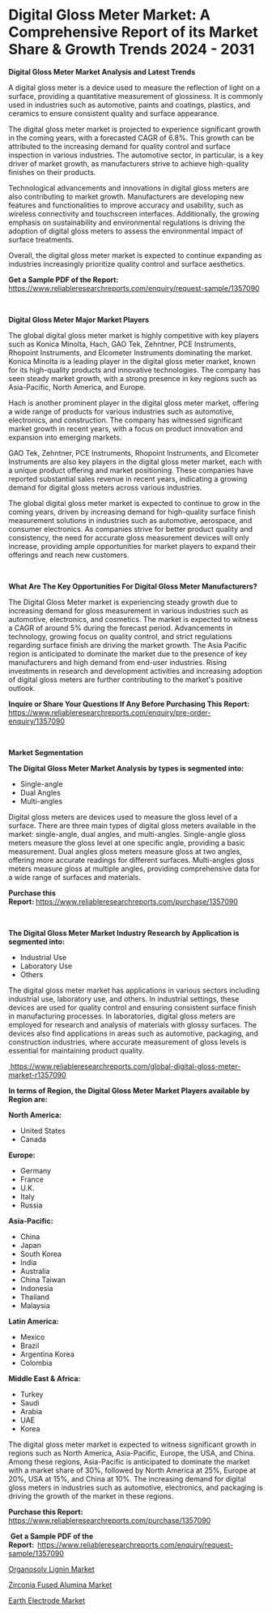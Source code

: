 <p><h1>Digital Gloss Meter Market: A Comprehensive Report of its Market Share & Growth Trends 2024 - 2031</h1></p><p><strong>Digital Gloss Meter Market Analysis and Latest Trends</strong></p>
<p><p>A digital gloss meter is a device used to measure the reflection of light on a surface, providing a quantitative measurement of glossiness. It is commonly used in industries such as automotive, paints and coatings, plastics, and ceramics to ensure consistent quality and surface appearance.</p><p>The digital gloss meter market is projected to experience significant growth in the coming years, with a forecasted CAGR of 6.8%. This growth can be attributed to the increasing demand for quality control and surface inspection in various industries. The automotive sector, in particular, is a key driver of market growth, as manufacturers strive to achieve high-quality finishes on their products.</p><p>Technological advancements and innovations in digital gloss meters are also contributing to market growth. Manufacturers are developing new features and functionalities to improve accuracy and usability, such as wireless connectivity and touchscreen interfaces. Additionally, the growing emphasis on sustainability and environmental regulations is driving the adoption of digital gloss meters to assess the environmental impact of surface treatments.</p><p>Overall, the digital gloss meter market is expected to continue expanding as industries increasingly prioritize quality control and surface aesthetics.</p></p>
<p><strong>Get a Sample PDF of the Report:&nbsp;</strong> <a href="https://www.reliableresearchreports.com/enquiry/request-sample/1357090">https://www.reliableresearchreports.com/enquiry/request-sample/1357090</a></p>
<p>&nbsp;</p>
<p><strong>Digital Gloss Meter Major Market Players</strong></p>
<p><p>The global digital gloss meter market is highly competitive with key players such as Konica Minolta, Hach, GAO Tek, Zehntner, PCE Instruments, Rhopoint Instruments, and Elcometer Instruments dominating the market. Konica Minolta is a leading player in the digital gloss meter market, known for its high-quality products and innovative technologies. The company has seen steady market growth, with a strong presence in key regions such as Asia-Pacific, North America, and Europe.</p><p>Hach is another prominent player in the digital gloss meter market, offering a wide range of products for various industries such as automotive, electronics, and construction. The company has witnessed significant market growth in recent years, with a focus on product innovation and expansion into emerging markets.</p><p>GAO Tek, Zehntner, PCE Instruments, Rhopoint Instruments, and Elcometer Instruments are also key players in the digital gloss meter market, each with a unique product offering and market positioning. These companies have reported substantial sales revenue in recent years, indicating a growing demand for digital gloss meters across various industries.</p><p>The global digital gloss meter market is expected to continue to grow in the coming years, driven by increasing demand for high-quality surface finish measurement solutions in industries such as automotive, aerospace, and consumer electronics. As companies strive for better product quality and consistency, the need for accurate gloss measurement devices will only increase, providing ample opportunities for market players to expand their offerings and reach new customers.</p></p>
<p>&nbsp;</p>
<p><strong>What Are The Key Opportunities For Digital Gloss Meter Manufacturers?</strong></p>
<p><p>The Digital Gloss Meter market is experiencing steady growth due to increasing demand for gloss measurement in various industries such as automotive, electronics, and cosmetics. The market is expected to witness a CAGR of around 5% during the forecast period. Advancements in technology, growing focus on quality control, and strict regulations regarding surface finish are driving the market growth. The Asia Pacific region is anticipated to dominate the market due to the presence of key manufacturers and high demand from end-user industries. Rising investments in research and development activities and increasing adoption of digital gloss meters are further contributing to the market's positive outlook.</p></p>
<p><strong>Inquire or Share Your Questions If Any Before Purchasing This Report:</strong> <a href="https://www.reliableresearchreports.com/enquiry/pre-order-enquiry/1357090">https://www.reliableresearchreports.com/enquiry/pre-order-enquiry/1357090</a></p>
<p>&nbsp;</p>
<p><strong>Market Segmentation</strong></p>
<p><strong>The Digital Gloss Meter Market Analysis by types is segmented into:</strong></p>
<p><ul><li>Single-angle</li><li>Dual Angles</li><li>Multi-angles</li></ul></p>
<p><p>Digital gloss meters are devices used to measure the gloss level of a surface. There are three main types of digital gloss meters available in the market: single-angle, dual angles, and multi-angles. Single-angle gloss meters measure the gloss level at one specific angle, providing a basic measurement. Dual angles gloss meters measure gloss at two angles, offering more accurate readings for different surfaces. Multi-angles gloss meters measure gloss at multiple angles, providing comprehensive data for a wide range of surfaces and materials.</p></p>
<p><strong>Purchase this Report:&nbsp;</strong><a href="https://www.reliableresearchreports.com/purchase/1357090">https://www.reliableresearchreports.com/purchase/1357090</a></p>
<p>&nbsp;</p>
<p><strong>The Digital Gloss Meter Market Industry Research by Application is segmented into:</strong></p>
<p><ul><li>Industrial Use</li><li>Laboratory Use</li><li>Others</li></ul></p>
<p><p>The digital gloss meter market has applications in various sectors including industrial use, laboratory use, and others. In industrial settings, these devices are used for quality control and ensuring consistent surface finish in manufacturing processes. In laboratories, digital gloss meters are employed for research and analysis of materials with glossy surfaces. The devices also find applications in areas such as automotive, packaging, and construction industries, where accurate measurement of gloss levels is essential for maintaining product quality.</p></p>
<p><a href="https://www.reliableresearchreports.com/global-digital-gloss-meter-market-r1357090">&nbsp;https://www.reliableresearchreports.com/global-digital-gloss-meter-market-r1357090</a></p>
<p><strong>In terms of Region, the Digital Gloss Meter Market Players available by Region are:</strong></p>
<p>
    <p> <strong> North America: </strong>
        <ul>
            <li>United States</li>
            <li>Canada</li>
        </ul>
        </p> 
    <p> <strong> Europe: </strong>
        <ul>
            <li>Germany</li>
            <li>France</li>
            <li>U.K.</li>
            <li>Italy</li>
            <li>Russia</li>
        </ul>
        </p> 
    <p> <strong> Asia-Pacific: </strong>
        <ul>
            <li>China</li>
            <li>Japan</li>
            <li>South Korea</li>
            <li>India</li>
            <li>Australia</li>
            <li>China Taiwan</li>
            <li>Indonesia</li>
            <li>Thailand</li>
            <li>Malaysia</li>
        </ul>
        </p> 
    <p> <strong> Latin America: </strong>
        <ul>
            <li>Mexico</li>
            <li>Brazil</li>
            <li>Argentina Korea</li>
            <li>Colombia</li>
        </ul>
        </p> 
    <p> <strong> Middle East & Africa: </strong>
        <ul>
            <li>Turkey</li>
            <li>Saudi</li>
            <li>Arabia</li>
            <li>UAE</li>
            <li>Korea</li>
        </ul>
    </p>
    </p>
<p><p>The digital gloss meter market is expected to witness significant growth in regions such as North America, Asia-Pacific, Europe, the USA, and China. Among these regions, Asia-Pacific is anticipated to dominate the market with a market share of 30%, followed by North America at 25%, Europe at 20%, USA at 15%, and China at 10%. The increasing demand for digital gloss meters in industries such as automotive, electronics, and packaging is driving the growth of the market in these regions.</p></p>
<p><strong>Purchase this Report: </strong><a href="https://www.reliableresearchreports.com/purchase/1357090">https://www.reliableresearchreports.com/purchase/1357090</a></p>
<p>&nbsp;<strong>Get a Sample PDF of the Report:&nbsp;&nbsp;</strong><a href="https://www.reliableresearchreports.com/enquiry/request-sample/1357090">https://www.reliableresearchreports.com/enquiry/request-sample/1357090</a></p>
<p><strong></strong></p>
<p><p><a href="https://www.linkedin.com/pulse/organosolv-lignin-market-dynamics-2024-2031-also-its-rjw1e?trackingId=8Pup6vwMLnoczKPIokKKFQ%3D%3D">Organosolv Lignin Market</a></p><p><a href="https://www.linkedin.com/pulse/global-zirconia-fused-alumina-market-types-applications-dcn2e?trackingId=dll90rusLIdprch4zdvPJA%3D%3D">Zirconia Fused Alumina Market</a></p><p><a href="https://www.linkedin.com/pulse/earth-electrode-market-size-focuses-dynamics-in-depth-analysis-k4dee?trackingId=EUX9XNUE%2F0h0MFiqz2A3VA%3D%3D">Earth Electrode Market</a></p></p>